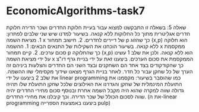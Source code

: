 # EconomicAlgorithms-task7

שאלה 5:
בשאלה זו התבקשנו למצוא עבור בעיית חלוקת החדרים ושכר הדירה חלוקת חדרים אגליטרית מתוך כל החלוקות ללא קנאה.
בשיעור למדנו שיש שני שלבים לפתרון: 1. מציאת השמה x של דיירים לחדרים.
2. חישוב תמחור p כך שהזוג (x,p) הוא חלוקה ללא קנאה.
בשיעור הוכחנו את השקילות של התנאים הבאים: 1. ההשמה x ממקסמת סכום ערכים. 
2. קיים תמחור p כך שהחלוקה (x,p) הוא ללא קנאה.
ולכן את שלב 1 עשינו על ידי מציאת השמה x הממקסמת את סכום הערכים.
ביצענו זאת על ידי בניית גרף דו"צ כך שהקודקודים בצד אחד הם השחקנים ובצד השני הם החדרים והצלעות ביניהם זה הערך של כל שחקן עבור כל חדר. לאחר בניית הגרף מצאנו שידוך מקסימלי שזו ההשמה.
את שלב 2 ביצענו על ידי linear programming כמו שהוסבר בשיעור:
מקסמנו את התועלת המינמלית של שחקן והגדרנו את האילוצים שלכל שחקן התועלת שלו תהיה גדולה שווה למקרה שהוא היה מקבל השמה אחרת ובנוסף סכום מחירי החדרים יהיה שווה לסכום הכולל של שכר הדירה.
וכך קיבלנו את מחירי החדרים.
(את ה-linear programming ביצענו באמצעות הספרייה pulp)
